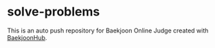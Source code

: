 # solve-problems
This is an auto push repository for Baekjoon Online Judge created with [BaekjoonHub](https://github.com/BaekjoonHub/BaekjoonHub).
